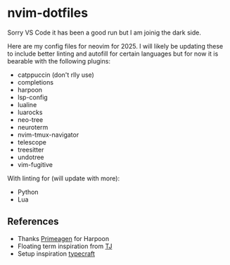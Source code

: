 # nvim-dotfiles

Sorry VS Code it has been a good run but I am joinig the dark side. 

Here are my config files for neovim for 2025. I will likely be updating these to include better linting and autofill for certain languages but for now it is bearable with the following plugins:
- catppuccin (don't rlly use)
- completions
- harpoon 
- lsp-config
- lualine
- luarocks
- neo-tree
- neuroterm 
- nvim-tmux-navigator
- telescope
- treesitter
- undotree
- vim-fugitive

With linting for (will update with more):
- Python 
- Lua


## References
- Thanks [Primeagen](https://github.com/theprimeagen) for Harpoon
- Floating term inspiration from [TJ](https://github.com/tjdevries)
- Setup inspiration [typecraft](https://www.youtube.com/watch?v=zHTeCSVAFNY&list=PLsz00TDipIffreIaUNk64KxTIkQaGguqn)

